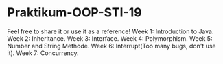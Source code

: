 # Praktikum-OOP-STI-19
Feel free to share it or use it as a reference! 
Week 1: Introduction to Java. 
Week 2: Inheritance. 
Week 3: Interface. 
Week 4: Polymorphism. 
Week 5: Number and String Methode. 
Week 6: Interrupt(Too many bugs, don't use it).
Week 7: Concurrency.
